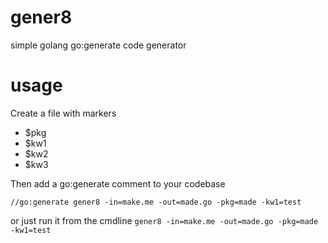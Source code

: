 # gener8
simple golang go:generate code generator

# usage
Create a file with markers
 * $pkg
 * $kw1
 * $kw2
 * $kw3

Then add a go:generate comment to your codebase

```
//go:generate gener8 -in=make.me -out=made.go -pkg=made -kw1=test
```

or just run it from the cmdline `gener8 -in=make.me -out=made.go -pkg=made -kw1=test`
